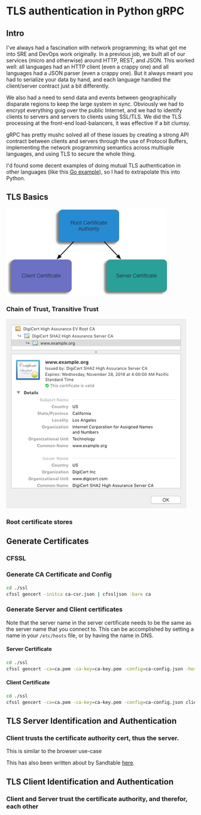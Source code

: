 # TLS authentication in Python gRPC

## Intro

I've always had a fascination with network programming; its what got me into SRE and DevOps work originally.  In a previous job, we built all of our services (micro and otherwise) around HTTP, REST, and JSON. This worked well: all languages had an HTTP client (even a crappy one) and all languages had a JSON parser (even a crappy one).  But it always meant you had to serialize your data by hand, and each language handled the client/server contract just a bit differently.

We also had a need to send data and events between geographically disparate regions to keep the large system in sync.  Obviously we had to encrypt everything goig over the public Internet, and we had to identify clients to servers and servers to clients using SSL/TLS. We did the TLS processing at the front-end load-balancers, it was effective if a bit clumsy.

gRPC has pretty mushc solved all of these issues by creating a strong API contract between clients and servers through the use of Protocol Buffers, implementing the network programming semantics across multiuple languages, and using TLS to secure the whole thing.

I'd found some decent examples of doing mutual TLS authentication in other languages (like this [Go example](https://bbengfort.github.io/programmer/2017/03/03/secure-grpc.html)), so I had to extrapolate this into Python.

## TLS Basics
![Basic Certificate Hierarchy](certificate-hierarchy-basic.png)

### Chain of Trust, Transitive Trust
![Certificate Panel](certificate-panel.png)

### Root certificate stores

## Generate Certificates

### CFSSL

### Generate CA Certificate and Config
```sh
cd ./ssl
cfssl gencert -initca ca-csr.json | cfssljson -bare ca
```

### Generate Server and Client certificates

Note that the server name in the server certificate needs to be the same as the server name that you connect to. This can be accomplished by setting a name in your `/etc/hosts` file, or by having the name in DNS.

#### Server Certificate

```sh
cd ./ssl
cfssl gencert -ca=ca.pem -ca-key=ca-key.pem -config=ca-config.json -hostname='node04.example.com,node.example.com' server-csr.json | cfssljson -bare server
```

#### Client Certificate

```sh
cd ./ssl
cfssl gencert -ca=ca.pem -ca-key=ca-key.pem -config=ca-config.json client-csr.json | cfssljson -bare client
```

## TLS Server Identification and Authentication

### Client trusts the certificate authority cert, thus the server.
This is similar to the browser use-case

This has also been written about by Sandtable [here](https://www.sandtable.com/using-ssl-with-grpc-in-python/).

## TLS Client Identification and Authentication

### Client and Server trust the certificate authority, and therefor, each other